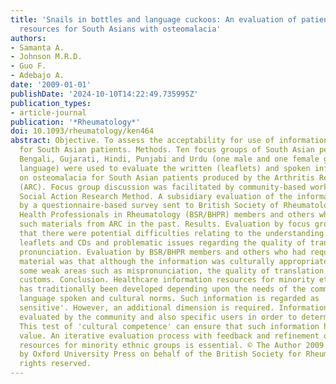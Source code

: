 ```yaml
---
title: 'Snails in bottles and language cuckoos: An evaluation of patient information
  resources for South Asians with osteomalacia'
authors:
- Samanta A.
- Johnson M.R.D.
- Guo F.
- Adebajo A.
date: '2009-01-01'
publishDate: '2024-10-10T14:22:49.735995Z'
publication_types:
- article-journal
publication: '*Rheumatology*'
doi: 10.1093/rheumatology/ken464
abstract: Objective. To assess the acceptability for use of information on osteomalacia
  for South Asian patients. Methods. Ten focus groups of South Asian persons speaking
  Bengali, Gujarati, Hindi, Punjabi and Urdu (one male and one female group for each
  language) were used to evaluate the written (leaflets) and spoken information (CD)
  on osteomalacia for South Asian patients produced by the Arthritis Research Campaign
  (ARC). Focus group discussion was facilitated by community-based workers using the
  Social Action Research Method. A subsidiary evaluation of the information was conducted
  by a questionnaire-based survey sent to British Society of Rheumatology/ British
  Health Professionals in Rheumatology (BSR/BHPR) members and others who had requested
  such materials from ARC in the past. Results. Evaluation by focus groups revealed
  that there were potential difficulties relating to the understanding of the information
  leaflets and CDs and problematic issues regarding the quality of translation and
  pronunciation. Evaluation by BSR/BHPR members and others who had requested such
  material was that although the information was culturally appropriate, there were
  some weak areas such as mispronunciation, the quality of translation and specific
  customs. Conclusion. Healthcare information resources for minority ethnic groups
  has traditionally been developed depending upon the needs of the community, the
  language spoken and cultural norms. Such information is regarded as 'culturally
  sensitive'. However, an additional dimension is required. Information should be
  evaluated by the community and also specific users in order to determine its acceptability.
  This test of 'cultural competence' can ensure that such information has real practical
  value. An iterative evaluation process with feedback and refinement of information
  resources for minority ethnic groups is essential. © The Author 2009. Published
  by Oxford University Press on behalf of the British Society for Rheumatology. All
  rights reserved.
---
```

